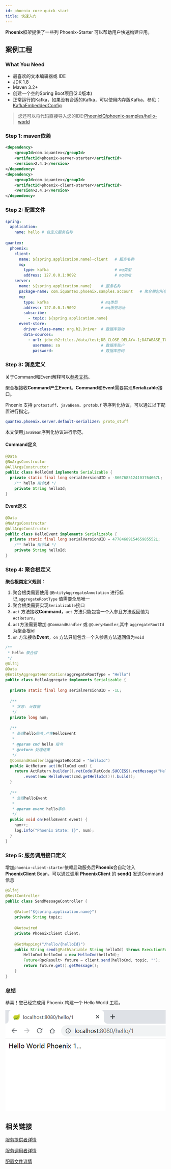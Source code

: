 ```yaml
---
id: phoenix-core-quick-start
title: 快速入门
---
```


**Phoenix**框架提供了一些列 Phoenix-Starter 可以帮助用户快速构建应用。

## 案例工程

### What You Need
- 最喜欢的文本编辑器或 IDE
- JDK 1.8
- Maven 3.2+
- 创建一个空的Spring Boot项目(2.0版本)
- 正常运行的Kafka，如果没有合适的Kafka，可以使用内存版Kafka，参见：[KafkaEmbeddedConfig](https://github.com/PhoenixIQ/phoenix-samples/blob/master/hello-world/application/src/main/java/com/iquantex/samples/helloworld/config/KafkaEmbeddedConfiguration.java)

> 您还可以将代码直接导入您的IDE:[PhoenixIQ/phoenix-samples/hello-world](https://github.com/PhoenixIQ/phoenix-samples/tree/master/hello-world)

### Step 1: maven依赖

```xml
<dependency>
    <groupId>com.iquantex</groupId>
    <artifactId>phoenix-server-starter</artifactId>
    <version>2.4.1</version>
</dependency>
<dependency>
    <groupId>com.iquantex</groupId>
    <artifactId>phoenix-client-starter</artifactId>
    <version>2.4.1</version>
</dependency>
```

### Step 2: 配置文件

```yaml
spring:
  application:
    name: hello # 自定义服务名称

quantex:
  phoenix:
    client:
      name: ${spring.application.name}-client	# 服务名称
      mq:
        type: kafka	                            # mq类型
        address: 127.0.0.1:9092                 # mq地址
    server:
      name: ${spring.application.name}    # 服务名称
      package-name: com.iquantex.phoenix.samples.account   # 聚合根包所在路径
      mq:
        type: kafka                       # mq类型
        address: 127.0.0.1:9092           # mq服务地址
        subscribe:
          - topic: ${spring.application.name}
      event-store:
        driver-class-name: org.h2.Driver  # 数据库驱动
        data-sources:
          - url: jdbc:h2:file:./data/test;DB_CLOSE_DELAY=-1;DATABASE_TO_UPPER=FALSE;INIT=CREATE SCHEMA IF NOT EXISTS PUBLIC # 数据库链接url
            username: sa                  # 数据库账户
            password:                     # 数据库密码
```

### Step 3: 消息定义

关于Command和Event解释可以[参考文档](https://phoenix.iquantex.com/docs/phoenix-2.x/phoenix-core/phoenix-core-event-souring)。

聚合根接收**Command**产生**Event**。**Command**和**Event**需要实现**Serializable**接口。

Phoenix 支持 `protostuff`、`javaBean`、`protobuf` 等序列化协议，可以通过以下配置进行指定。

```yaml
quantex.phoenix.server.default-serializer: proto_stuff
```

本文使用`javaBean`序列化协议进行示范。

#### Command定义

```java
@Data
@NoArgsConstructor
@AllArgsConstructor
public class HelloCmd implements Serializable {
  private static final long serialVersionUID = -8667685124103764667L;
	/** hello 指令id */
    private String helloId;
}
```

#### Event定义

```java
@Data
@NoArgsConstructor
@AllArgsConstructor
public class HelloEvent implements Serializable {
  private static final long serialVersionUID = 4778468915465985552L;
	/** hello 指令id */
    private String helloId;
}
```

### Step 4: 聚合根定义

**聚合根类定义规则：**

1. 聚合根类需要使用 `@EntityAggregateAnnotation` 进行标记,`aggregateRootType` 值需要全局唯一
2. 聚合根类需要实现`Serializable`接口
3. `act` 方法接收**Command**，`act` 方法只能包含一个入参且方法返回值为`ActReturn`。
4. `act`方法需要增加 `@CommandHandler` 或 `@QueryHandler`,其中 `aggregateRootId` 为聚合根id
5. `on` 方法接收**Event**，`on` 方法只能包含一个入参且方法返回值为`void`

```java
/**
 * hello 聚合根
 */
@Slf4j
@Data
@EntityAggregateAnnotation(aggregateRootType = "Hello")
public class HelloAggregate implements Serializable {

  private static final long serialVersionUID = -1L;

  /**
   * 状态: 计数器
   */
  private long num;

  /**
   * 处理hello指令,产生HelloEvent
   *
   * @param cmd hello 指令
   * @return 处理结果
   */
  @CommandHandler(aggregateRootId = "helloId")
  public ActReturn act(HelloCmd cmd) {
    return ActReturn.builder().retCode(RetCode.SUCCESS).retMessage("Hello World Phoenix " + cmd.getHelloId() + "...")
        .event(new HelloEvent(cmd.getHelloId())).build();
  }

  /**
   * 处理helloEvent
   *
   * @param event hello事件
   */
  public void on(HelloEvent event) {
    num++;
    log.info("Phoenix State: {}", num);
  }
}
```

### Step 5: 服务调用接口定义

增加`phoenix-client-starter`依赖启动服务后**Phoenix**会自动注入**PhoenixClient** Bean，可以通过调用 **PhoenixClient** 的 **send()** 发送Command信息

```java
@Slf4j
@RestController
public class SendMessageController {

    @Value("${spring.application.name}")
    private String topic;
    
    @Autowired
    private PhoenixClient client;

    @GetMapping("/hello/{helloId}")
    public String send(@PathVariable String helloId) throws ExecutionException, InterruptedException {
        HelloCmd helloCmd = new HelloCmd(helloId);
        Future<RpcResult> future = client.send(helloCmd, topic, "");
        return future.get().getMessage();
    }
}
```

### 总结
恭喜！您已经完成用 Phoenix 构建一个 Hello World 工程。

![show](../../assets/phoenix2.x/phoenix-core/02.png)

## 相关链接

[服务提供者详情](./phoenix-core-entity-aggregate)

[服务调用者详情](./phoenix-core-client)

[配置文件详情](./phoenix-core-config)

